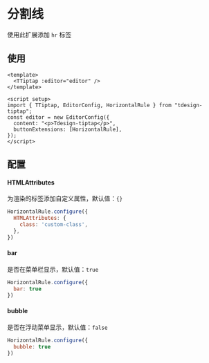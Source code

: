 # 分割线

使用此扩展添加 `hr` 标签

## 使用

``` vue
<template>
  <TTiptap :editor="editor" />
</template>

<script setup>
import { TTiptap, EditorConfig, HorizontalRule } from "tdesign-tiptap";
const editor = new EditorConfig({
  content: "<p>Tdesign-tiptap</p>",
  buttonExtensions: [HorizontalRule],
});
</script>
```
## 配置

#### HTMLAttributes

为渲染的标签添加自定义属性，默认值：`{}`

```js
HorizontalRule.configure({
  HTMLAttributes: {
    class: 'custom-class',
  },
})
```

#### bar

是否在菜单栏显示，默认值：`true`

```js
HorizontalRule.configure({
  bar: true
})
```

#### bubble

是否在浮动菜单显示，默认值：`false`

```js
HorizontalRule.configure({
  bubble: true
})
```

